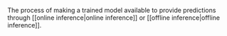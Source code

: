
The process of making a trained model available to provide predictions through
[[online inference|online inference]] or
[[offline inference|offline inference]].





